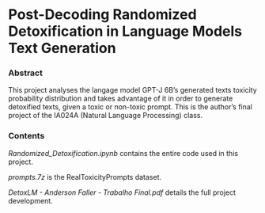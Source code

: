 # Post-Decoding Randomized Detoxification in Language Models Text Generation

### Abstract

This project analyses the langage model GPT-J 6B’s generated texts toxicity probability distribution and takes advantage of it in order to generate detoxified texts, given a toxic or non-toxic prompt. This is the author’s final project of the IA024A (Natural Language Processing) class.

### Contents

*Randomized_Detoxification.ipynb* contains the entire code used in this project.

*prompts.7z* is the RealToxicityPrompts dataset.

*DetoxLM - Anderson Faller - Trabalho Final.pdf* details the full project development.
